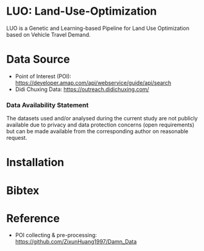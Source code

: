 # LUO: Land-Use-Optimization
LUO is a Genetic and Learning-based Pipeline for Land Use Optimization based on Vehicle Travel Demand.

# Data Source
- Point of Interest (POI): https://developer.amap.com/api/webservice/guide/api/search
- Didi Chuxing Data: https://outreach.didichuxing.com/

### Data Availability Statement
The datasets used and/or analysed during the current study are not publicly available due to privacy and data protection concerns (open requirements) but can be made available from the corresponding author on reasonable request.

# Installation

# Bibtex

# Reference
- POI collecting & pre-processing: https://github.com/ZixunHuang1997/Damn_Data
